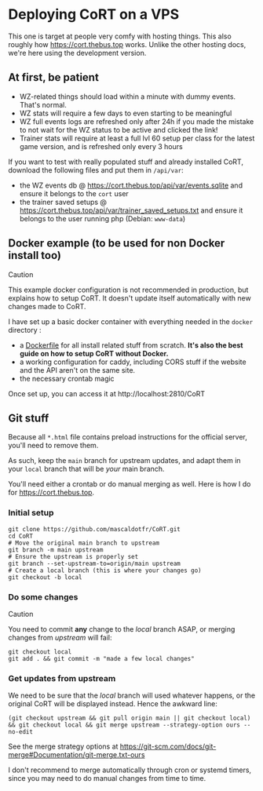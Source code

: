 # Deploying CoRT on a VPS

This one is target at people very comfy with hosting things. This also roughly
how https://cort.thebus.top works. Unlike the other hosting docs, we're here
using the development version.

## At first, be patient

- WZ-related things should load within a minute with dummy events. That's
  normal.
- WZ stats will require a few days to even starting to be meaningful
- WZ full events logs are refreshed only after 24h if you made the mistake to
  not wait for the WZ status to be active and clicked the link!
- Trainer stats will require at least a full lvl 60 setup per class for the
  latest game version, and is refreshed only every 3 hours

If you want to test with really populated stuff and already installed CoRT,
download the following files and put them in `/api/var`:

- the WZ events db @ https://cort.thebus.top/api/var/events.sqlite and ensure
  it belongs to the `cort` user
- the trainer saved setups @
  https://cort.thebus.top/api/var/trainer_saved_setups.txt and ensure it
  belongs to the user running php (Debian: `www-data`)

## Docker example (to be used for non Docker install too)

> [!CAUTION]
> This example docker configuration is not recommended in production, but
> explains how to setup CoRT. It doesn't update itself automatically with new
> changes made to CoRT.

I have set up a basic docker container with everything needed in the `docker`
directory :

- a [Dockerfile](docker/Dockerfile) for all install related stuff from scratch.
  **It's also the best guide on how to setup CoRT without Docker.**
- a working configuration for caddy, including CORS stuff if the website and
  the API aren't on the same site.
- the necessary crontab magic

Once set up, you can access it at http://localhost:2810/CoRT

## Git stuff

Because all `*.html` file contains preload instructions for the official
server, you'll need to remove them.

As such, keep the `main` branch for upstream updates, and adapt them in your
`local` branch that will be *your* main branch.

You'll need either a crontab or do manual merging as well. Here is how I do for
https://cort.thebus.top.

### Initial setup

```shell
git clone https://github.com/mascaldotfr/CoRT.git
cd CoRT
# Move the original main branch to upstream
git branch -m main upstream
# Ensure the upstream is properly set
git branch --set-upstream-to=origin/main upstream
# Create a local branch (this is where your changes go)
git checkout -b local
```

### Do some changes

> [!CAUTION]
> You need to commit **any** change to the _local_ branch ASAP, or merging
> changes from _upstream_ will fail:

```shell
git checkout local
git add . && git commit -m "made a few local changes"
```

### Get updates from upstream

We need to be sure that the _local_ branch will used whatever happens, or the
original CoRT will be displayed instead. Hence the awkward line:

```shell
(git checkout upstream && git pull origin main || git checkout local) && git checkout local && git merge upstream --strategy-option ours --no-edit
```
See the merge strategy options at https://git-scm.com/docs/git-merge#Documentation/git-merge.txt-ours

I don't recommend to merge automatically through cron or systemd timers, since
you may need to do manual changes from time to time.

